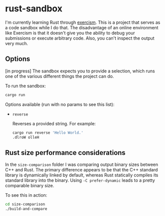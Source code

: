 # rust-sandbox
I'm currently learning Rust through
[exercism](https://exercism.org/tracks/rust). This is a project that serves as a
code sandbox while I do that. The disadvantage of an online environment like
Exercism is that it doesn't give you the ability to debug your submissions or
execute arbitrary code. Also, you can't inspect the output very much.

## Options
[in progress] The sandbox expects you to provide a selection, which runs one
of the various different things the project can do.

To run the sandbox:

```sh
cargo run
```

Options available (run with no params to see this list):
- `reverse`

  Reverses a provided string. For example:

  ```sh
  cargo run reverse 'Hello World.'
  .dlroW olleH
  ```

## Rust size performance considerations
In the `size-comparison` folder I was comparing output binary sizes
between C++ and Rust. The primary difference appears to be that the C++
standard library is dynamically linked by default, whereas Rust statically
compiles its standard library into the binary. Using `-C prefer-dynamic` leads
to a pretty comparable binary size.

To see this in action:
```sh
cd size-comparison
./build-and-compare
```
